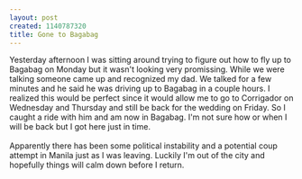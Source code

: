 ```yaml
--- 
layout: post
created: 1140787320
title: Gone to Bagabag
---
```

Yesterday afternoon I was sitting around trying to figure out how to fly up to Bagabag on Monday but it wasn't looking very promissing.  While we were talking someone came up and recognized my dad.  We talked for a few minutes and he said he was driving up to Bagabag in a couple hours.  I realized this would be perfect since it would allow me to  go to Corrigador on Wednesday and Thursday and still be back for the wedding on Friday.  So I caught a ride with him and am now in Bagabag.  I'm not sure how or when I will be back but I got here just in time.  <br /><br />Apparently there has been some political instability and a potential coup attempt in Manila just as I was leaving.  Luckily I'm out of the city and hopefully things will calm down before I return.
